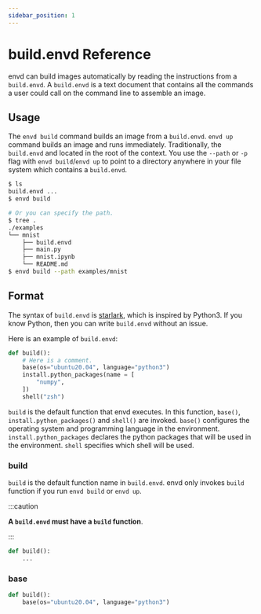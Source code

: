 ```yaml
---
sidebar_position: 1
---
```


# build.envd Reference

envd can build images automatically by reading the instructions from a `build.envd`. A `build.envd` is a text document that contains all the commands a user could call on the command line to assemble an image.

## Usage

The `envd build` command builds an image from a `build.envd`. `envd up` command builds an image and runs immediately. Traditionally, the `build.envd` and located in the root of the context.  You use the `--path` or `-p` flag with `envd build`/`envd up` to point to a directory anywhere in your file system which contains a `build.envd`.

```bash
$ ls
build.envd ...
$ envd build
```

```bash
# Or you can specify the path.
$ tree .
./examples
└── mnist
    ├── build.envd
    ├── main.py
    ├── mnist.ipynb
    └── README.md
$ envd build --path examples/mnist
```

## Format

The syntax of `build.envd` is [starlark](https://docs.bazel.build/versions/main/skylark/language.html), which is inspired by Python3. If you know Python, then you can write `build.envd` without an issue.

Here is an example of `build.envd`:

```python
def build():
    # Here is a comment.
    base(os="ubuntu20.04", language="python3")
    install.python_packages(name = [
        "numpy",
    ])
    shell("zsh")
```

`build` is the default function that envd executes. In this function, `base()`, `install.python_packages()` and `shell()` are invoked. `base()` configures the operating system and programming language in the environment. `install.python_packages` declares the python packages that will be used in the environment. `shell` specifies which shell will be used.

### build

`build` is the default function name in `build.envd`. envd only invokes `build` function if you run `envd build` or `envd up`.

:::caution

**A `build.envd` must have a `build` function**.

:::

```python title=build.envd
def build():
    ...
```

### base



```python title=build.envd
def build():
    base(os="ubuntu20.04", language="python3")
```
